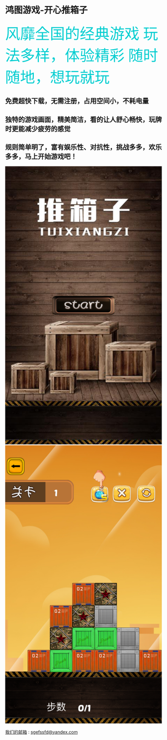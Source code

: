 # 鸿图游戏-开心推箱子


<font color=#00CED1	 size=18 face="微软雅黑">风靡全国的经典游戏
玩法多样，体验精彩
随时随地，想玩就玩</font>




免费超快下载，无需注册，占用空间小，不耗电量
----------
独特的游戏画面，精美简洁，看的让人舒心畅快，玩牌时更能减少疲劳的感觉
--------
规则简单明了，富有娱乐性、对抗性，挑战多多，欢乐多多，马上开始游戏吧！
---------------




![image](https://github.com/yay604882/gamebox/blob/master/IMG_0942.PNG)
![image](https://github.com/yay604882/gamebox/blob/master/IMG_0949.PNG)


[我们的邮箱](sgefssfd@yandex.com) : [sgefssfd@yandex.com](sgefssfd@yandex.com)

